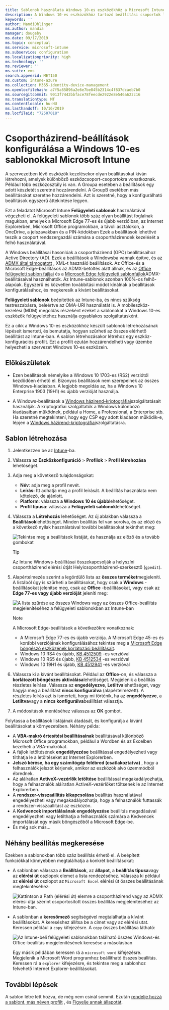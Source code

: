 ```yaml
---
title: Sablonok használata Windows 10-es eszközökhöz a Microsoft Intune-Azure-ban | Microsoft Docs
description: A Windows 10-es eszközökhöz tartozó beállítási csoportok létrehozásához használja a Microsoft Intune felügyeleti sablonjait. Ezekkel a beállításokkal vezérelheti az Office-programokat, a Microsoft Edge-t, az Internet Explorer biztonságos funkcióit, vezérelheti a OneDrive, a távoli asztal funkcióit, az Automatikus lejátszást, az energiagazdálkodási beállításokat, valamint a HTTP-nyomtatást. használjon különböző felhasználói bejelentkezési beállításokat, és szabályozza az Eseménynapló méretét.
keywords: ''
author: MandiOhlinger
ms.author: mandia
manager: dougeby
ms.date: 09/17/2019
ms.topic: conceptual
ms.service: microsoft-intune
ms.subservice: configuration
ms.localizationpriority: high
ms.technology: ''
ms.reviewer: ''
ms.suite: ems
search.appverid: MET150
ms.custom: intune-azure
ms.collection: M365-identity-device-management
ms.openlocfilehash: a7f5a85896a2e6e7be845b2314c4f837dcaeb7b0
ms.sourcegitcommit: 9013f7442bbface78feecde2922e8e546a622c16
ms.translationtype: MT
ms.contentlocale: hu-HU
ms.lasthandoff: 10/16/2019
ms.locfileid: "72507018"
---
```

# <a name="use-windows-10-templates-to-configure-group-policy-settings-in-microsoft-intune"></a>Csoportházirend-beállítások konfigurálása a Windows 10-es sablonokkal Microsoft Intune

A szervezetben lévő eszközök kezelésekor olyan beállításokat kíván létrehozni, amelyek különböző eszközcsoport-csoportokra vonatkoznak. Például több eszközosztály is van. A Groupa esetében a beállítások egy adott készletét szeretné hozzárendelni. A GroupB esetében más beállításokat szeretne hozzárendelni. Azt is szeretné, hogy a konfigurálható beállítások egyszerű áttekintése legyen.

Ezt a feladatot Microsoft Intune **Felügyeleti sablonok** használatával végezheti el. A felügyeleti sablonok több száz olyan beállítást foglalnak magukban, amelyek a Microsoft Edge 77-es és újabb verzióiban, az Internet Explorerben, Microsoft Office programokban, a távoli asztalokon, a OneDrive, a jelszavakban és a PIN-kódokban Ezek a beállítások lehetővé teszik a csoport rendszergazdái számára a csoportházirendek kezelését a felhő használatával.

A Windows beállításai hasonlóak a csoportházirend (GPO) beállításaihoz Active Directory (AD). Ezek a beállítások a Windowsba vannak építve, és az [ADMX által támogatott](https://docs.microsoft.com/windows/client-management/mdm/understanding-admx-backed-policies) , XML-t használó beállítások. Az Office-és a Microsoft Edge-beállítások az ADMX-betöltés alatt állnak, és az [Office felügyeleti sablon fájljai](https://www.microsoft.com/download/details.aspx?id=49030) és a [Microsoft Edge felügyeleti sablonfájlok](https://www.microsoftedgeinsider.com/enterprise)ADMX-beállításaival használhatók. Az Intune-sablonok azonban 100%-os felhő-alapúak. Egyszerű és közvetlen továbbítási módot kínálnak a beállítások konfigurálásához, és megkeresik a kívánt beállításokat.

**Felügyeleti sablonok** beépítettek az Intune-ba, és nincs szükség testreszabásra, beleértve az OMA-URI használatát is. A mobileszköz-kezelési (MDM) megoldás részeként ezeket a sablonokat a Windows 10-es eszközök felügyeletéhez használja egyablakos szolgáltatásként.

Ez a cikk a Windows 10-es eszközökhöz készült sablonok létrehozásának lépéseit ismerteti, és bemutatja, hogyan szűrheti az összes elérhető beállítást az Intune-ban. A sablon létrehozásakor létrehoz egy eszköz-konfigurációs profilt. Ezt a profilt ezután hozzárendelheti vagy üzembe helyezheti a szervezet Windows 10-es eszközein.

## <a name="before-you-begin"></a>Előkészületek

- Ezen beállítások némelyike a Windows 10 1703-es (RS2) verziótól kezdődően érhető el. Bizonyos beállítások nem szerepelnek az összes Windows-kiadásban. A legjobb megoldás az, ha a Windows 10 Enterprise 1903 (19H1) és újabb verzióját használja.

- A Windows-beállítások a [Windows házirend-kriptográfiai](https://docs.microsoft.com/windows/client-management/mdm/policy-configuration-service-provider#policies-supported-by-group-policy-and-admx-backed-policies)szolgáltatásait használják. A kriptográfiai szolgáltatók a Windows különböző kiadásaiban működnek, például a Home, a Professional, a Enterprise stb. Ha szeretné megtekinteni, hogy egy CSP egy adott kiadáson működik-e, lépjen a [Windows házirend-kriptográfiai](https://docs.microsoft.com/windows/client-management/mdm/policy-configuration-service-provider#policies-supported-by-group-policy-and-admx-backed-policies)szolgáltatásra.

## <a name="create-a-template"></a>Sablon létrehozása

1. Jelentkezzen be az [Intune](https://go.microsoft.com/fwlink/?linkid=2090973)-ba.
2. Válassza az **Eszközkonfiguráció** > **Profilok** > **Profil létrehozása** lehetőséget.
3. Adja meg a következő tulajdonságokat:

    - **Név**: adja meg a profil nevét.
    - **Leírás:** Itt adhatja meg a profil leírását. A beállítás használata nem kötelező, de ajánlott.
    - **Platform**: válassza **a Windows 10 és újabb**lehetőséget.
    - **Profil típusa**: válassza a **Felügyeleti sablonok**lehetőséget.

4. Válassza a **Létrehozás** lehetőséget. Az új ablakban válassza a **Beállítások**lehetőséget. Minden beállítás fel van sorolva, és az előző és a következő nyilak használatával további beállításokat tekinthet meg:

    ![Tekintse meg a beállítások listáját, és használja az előző és a tovább gombokat](./media/administrative-templates-windows/administrative-templates-sample-settings-list.png)

    > [!TIP]
    > Az Intune Windows-beállításai összekapcsolják a helyszíni csoportházirend elérési útját Helyicsoportházirend-szerkesztő (`gpedit`).

5. Alapértelmezés szerint a legördülő lista az **összes terméket**megjeleníti. A listából úgy is szűrheti a beállításokat, hogy csak a **Windows** -beállításokat jelenítse meg, csak az **Office** -beállításokat, vagy csak az **Edge 77-es vagy újabb verzióját** jeleníti meg:

    ![A lista szűrése az összes Windows vagy az összes Office-beállítás megjelenítéséhez a felügyeleti sablonokban az Intune-ban](./media/administrative-templates-windows/administrative-templates-choose-windows-office-all-products.png)

    > [!NOTE]
    > A Microsoft Edge-beállítások a következőkre vonatkoznak:
    >
    > - A Microsoft Edge 77-es és újabb verziója. A Microsoft Edge 45-es és korábbi verziójának konfigurálásához tekintse meg a [Microsoft Edge böngésző eszközének korlátozási beállításait](device-restrictions-windows-10.md#microsoft-edge-browser).
    > - Windows 10 RS4 és újabb, [KB 4512509](https://support.microsoft.com/kb/4512509) -es verzióval
    > - Windows 10 RS5 és újabb, [KB 4512534](https://support.microsoft.com/kb/4512534) -es verzióval
    > - Windows 10 19H1 és újabb, [KB 4512941](https://support.microsoft.com/kb/4512941) -es verzióval

6. Válassza ki a kívánt beállításokat. Például az **Office**-on, és válassza a **korlátozott böngészés aktiválása**lehetőséget. Megjelenik a beállítás részletes leírása. Válassza az **engedélyezve**, **Letiltva**lehetőséget, vagy hagyja meg a beállítást **nincs konfigurálva** (alapértelmezett). A részletes leírás azt is ismerteti, hogy mi történik, ha az **engedélyezve**, a **Letiltva**vagy a **nincs konfigurálva**beállítást választja.
7. A módosítások mentéséhez válassza az **OK** gombot.

Folytassa a beállítások listájának átadását, és konfigurálja a kívánt beállításokat a környezetében. Néhány példa:

- A **VBA-makró értesítési beállításainak** beállításával különböző Microsoft Office programokban, például a Wordben és az Excelben kezelheti a VBA-makrókat.
- A fájlok letöltésének **engedélyezése** beállítással engedélyezheti vagy tilthatja le a letöltéseket az Internet Explorerben.
- **Jelszó kérése, ha egy számítógép felébred (csatlakoztatva)** , hogy a felhasználók jelszót kérjenek, amikor az eszközök alvó üzemmódból ébrednek.
- Az aláíratlan **ActiveX-vezérlők letöltése** beállítással megakadályozhatja, hogy a felhasználók aláíratlan ActiveX-vezérlőket töltsenek le az Internet Explorerben.
- A **rendszer-visszaállítás kikapcsolása** beállítás használatával engedélyezheti vagy megakadályozhatja, hogy a felhasználók futtassák a rendszer-visszaállítást az eszközön.
- A **Kedvencek importálásának engedélyezése** beállítás megadásával engedélyezheti vagy letilthatja a felhasználók számára a Kedvencek importálását egy másik böngészőből a Microsoft Edge-be.
- És még sok más...

## <a name="find-some-settings"></a>Néhány beállítás megkeresése

Ezekben a sablonokban több száz beállítás érhető el. A beépített funkciókkal könnyebben megtalálhatja a konkrét beállításokat:

- A sablonban válassza a **Beállítások**, az **állapot**, a **beállítás típusa**vagy az **elérési út** oszlopok elemet a lista rendezéséhez. Válassza ki például az **elérési út** oszlopot az `Microsoft Excel` elérési út összes beállításának megtekintéséhez:

  ![Kattintson a Path (elérési út) elemre a csoportházirend vagy az ADMX elérési útja szerint csoportosított összes beállítás megjelenítéséhez az Intune-ban.](./media/administrative-templates-windows/path-filter-shows-excel-options.png)

- A sablonban a **keresőmező** segítségével megtalálhatja a kívánt beállításokat. A kereséshez állítsa be a címet vagy az elérési utat. Keressen például a `copy` kifejezésre. A `copy` összes beállítása látható:

  ![Az Intune-beli felügyeleti sablonokban található összes Windows-és Office-beállítás megjelenítésének keresése a másolásban](./media/administrative-templates-windows/search-copy-settings.png) 

  Egy másik példában keressen rá a `microsoft word` kifejezésre. Megjelenik a Microsoft Word programhoz beállítható összes beállítás. Keressen rá a `explorer` kifejezésre, és tekintse meg a sablonhoz felvehető Internet Explorer-beállításokat.

## <a name="next-steps"></a>További lépések

A sablon létre lett hozva, de még nem csinál semmit. Ezután [rendelje hozzá a sablont, más néven profilt](device-profile-assign.md) , és [Figyelje annak állapotát](device-profile-monitor.md).
